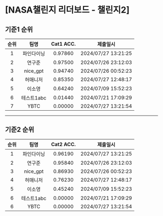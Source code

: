# [NASA챌린지 리더보드 - 챌린지2]
## 기준1 순위
| 순위 | 팀명 | Cat1 ACC. | 제출일시 |
|:----:|:----:|:-----:|:----:|
| 1 | 파인다이닝 | 0.97860 | 2024/07/27 13:21:25 |
| 2 | 연구준 | 0.97500 | 2024/07/26 23:12:03 |
| 3 | nice_gpt | 0.94740 | 2024/07/26 00:52:23 |
| 4 | 허매니저 | 0.85350 | 2024/07/27 12:48:17 |
| 5 | 이소영 | 0.64240 | 2024/07/09 15:52:23 |
| 6 | 테스트1abc | 0.01440 | 2024/07/21 17:09:29 |
| 7 | YBTC | 0.00000 | 2024/07/27 13:21:54 |
___
## 기준2 순위
| 순위 | 팀명 | Cat2 ACC. | 제출일시 |
|:----:|:----:|:-----:|:----:|
| 1 | 파인다이닝 | 0.96190 | 2024/07/27 13:21:25 |
| 2 | 연구준 | 0.95840 | 2024/07/26 23:12:03 |
| 3 | nice_gpt | 0.86930 | 2024/07/26 00:52:23 |
| 4 | 허매니저 | 0.76230 | 2024/07/27 12:48:17 |
| 5 | 이소영 | 0.45240 | 2024/07/09 15:52:23 |
| 6 | 테스트1abc | 0.00000 | 2024/07/21 17:09:29 |
| 6 | YBTC | 0.00000 | 2024/07/27 13:21:54 |
